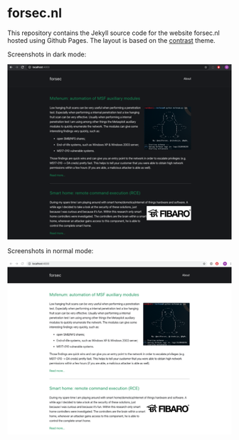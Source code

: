 # forsec.nl

This repository contains the Jekyll source code for the website forsec.nl hosted using Github Pages.
The layout is based on the [contrast](https://github.com/niklasbuschmann/contrast) theme.

Screenshots in dark mode:

![dark mode](uploads/2020/01/dark.png)

Screenshots in normal mode:

![light mode](uploads/2020/01/light.png)


